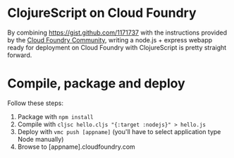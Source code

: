 # ClojureScript on Cloud Foundry
By combining <https://gist.github.com/1171737> with the instructions provided by the [Cloud Foundry Community](http://support.cloudfoundry.com/entries/505133-deploying-a-node-js-app-with-npm-dependencies), writing a node.js + express webapp ready for deployment on Cloud Foundry with ClojureScript is pretty straight forward.

# Compile, package and deploy
Follow these steps:
1. Package with `npm install`
2. Compile with `cljsc hello.cljs "{:target :nodejs}" > hello.js`
3. Deploy with `vmc push [appname]` (you'll have to select application type Node manually)
4. Browse to [appname].cloudfoundry.com
